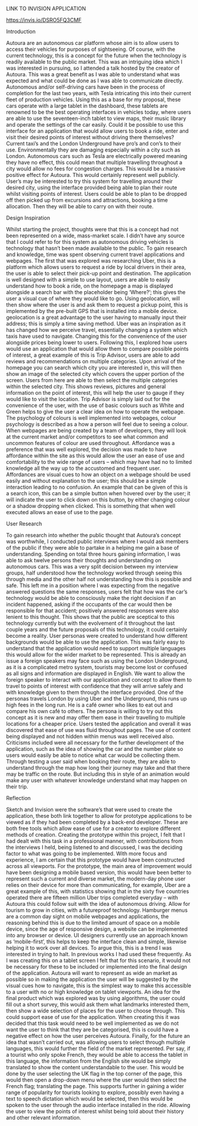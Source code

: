 LINK TO INVISION APPLICATION 

https://invis.io/DSRO5FQ3CMF

Introduction

Autoura are an autonomous car platform whose aim is to allow users to access their vehicles for purposes of sightseeing. Of course, with the current technology, this is a concept for the future when the technology is readily available to the public market. This was an intriguing idea which I was interested in pursuing, so I attended a talk hosted by the creator of Autoura. This was a great benefit as I was able to understand what was expected and what could be done as I was able to communicate directly.
Autonomous and/or self-driving cars have been in the process of completion for the last two years, with Tesla intricating this into their current fleet of production vehicles. Using this as a base for my proposal, these cars operate with a large tablet in the dashboard, these tablets are renowned to be the best operating interfaces in vehicles today, where users are able to use the seventeen-inch tablet to view maps, their music library and operate the settings of the car easily. 
Could it be possible to use this interface for an application that would allow users to book a ride, enter and visit their desired points of interest without driving there themselves? 
Current taxi’s and the London Underground have pro’s and con’s to their use. Environmentally they are damaging especially within a city such as London. Autonomous cars such as Tesla are electrically powered meaning they have no effect, this could mean that multiple travelling throughout a city would allow no fees for congestion charges. This would be a massive positive effect for Autoura. This would certainly represent well publicly. User’s may be interested to try this system for travelling around their desired city, using the interface provided being able to plan their route whilst visiting points of interest. Users could be able to plan to be dropped off then picked up from excursions and attractions, booking a time allocation. Then they will be able to carry on with their route. 


Design Inspiration 


Whilst starting the project, thoughts were that this is a concept had not been represented on a wide, mass-market scale. I didn’t have any source that I could refer to for this system as autonomous driving vehicles is technology that hasn’t been made available to the public. 
To gain research and knowledge, time was spent observing current travel applications and webpages. The first that was explored was researching Uber, this is a platform which allows users to request a ride by local drivers in their area, the user is able to select their pick-up point and destination. The application is well designed with a simple to use layout, users are able to easily understand how to book a ride, on the homepage a map is displayed alongside a search bar with the placeholder being ‘Where?’; this gives the user a visual cue of where they would like to go. Using geolocation, will then show where the user is and ask them to request a pickup point, this is implemented by the pre-built GPS that is installed into a mobile device. geolocation is a great advantage to the user having to manually input their address; this is simply a time saving method. Uber was an inspiration as it has changed how we perceive travel, essentially changing a system which taxis have used to navigate. Changing this for the convenience of the user alongside prices being lower to users. 
Following this, I explored how users would use an application that would allow them to compare possible points of interest, a great example of this is Trip Advisor, users are able to add reviews and recommendations on multiple categories. Upon arrival of the homepage you can search which city you are interested in, this will then show an image of the selected city which covers the upper portion of the screen. Users from here are able to then select the multiple categories within the selected city. This shows reviews, pictures and general information on the point of interest, this will help the user to gauge if they would like to visit the location. Trip Advisor is simply laid out for the convenience of the user, with the use of basic colours such as White and Green helps to give the user a clear idea on how to operate the webpage. The psychology of colours is well implemented into webpages, colour psychology is described as a how a person will feel due to seeing a colour. When webpages are being created by a team of developers, they will look at the current market and/or competitors to see what common and uncommon features of colour are used throughout. 
Affordance was a preference that was well explored, the decision was made to have affordance within the site as this would allow the user an ease of use and comfortability to the wide range of users – which may have had no to limited knowledge all the way up to the accustomed and frequent user. Affordances are visual cues to how an object on a webpage should be used easily and without explanation to the user; this should be a simple interaction leading to no confusion. An example that can be given of this is a search icon, this can be a simple button when hovered over by the user; it will indicate the user to click down on this button, by either changing colour or a shadow dropping when clicked. This is something that when well executed allows an ease of use to the page. 


User Research


To gain research into whether the public thought that Autoura’s concept was worthwhile, I conducted public interviews where I would ask members of the public if they were able to partake in a helping me gain a base of understanding. Spending on total three hours gaining information, I was able to ask twelve persons their thoughts and understanding on autonomous cars. This was a very split decision between my interview groups, half understood how the technology worked through seeing this through media and the other half not understanding how this is possible and safe. This left me in a position where I was expecting from the negative answered questions the same responses, users felt that how was the car’s technology would be able to consciously make the right decision if an incident happened, asking if the occupants of the car would then be responsible for that accident; positively answered responses were also lenient to this thought. This shows that the public are sceptical to this technology currently but with the evolvement of it throughout the last couple years and the future proposals of this technology, it could certainly become a reality. 
User personas were created to understand how different backgrounds would be able to use the application. This was fairly easy to understand that the application would need to support multiple languages this would allow for the wider market to be represented. This is already an issue a foreign speakers may face such as using the London Underground, as it is a complicated metro system, tourists may become lost or confused as all signs and information are displayed in English. We want to allow the foreign speaker to interact with our application and concept to allow them to travel to points of interest with confidence that they will arrive safely and with knowledge given to them through the interface provided. One of the personas travels London by using Uber and the Underground, this runs up high fees in the long run. He is a café owner who likes to eat out and compare his own café to others. The persona is willing to try out this concept as it is new and may offer them ease in their travelling to multiple locations for a cheaper price. 
Users tested the application and overall it was discovered that ease of use was fluid throughout pages. The use of content being displayed and not hidden within menus was well received also. Criticisms included were all necessary for the further development of the application, such as the idea of showing the car and the number plate so users would easily be able to notice what car would be collecting them. Through testing a user said when booking their route, they are able to understand through the map how long their journey may take and that there may be traffic on the route. But including this in style of an animation would make any user with whatever knowledge understand what may happen on their trip.


Reflection


Sketch and Invision were the software’s that were used to create the application, these both link together to allow for prototype applications to be viewed as if they had been completed by a back-end developer. These are both free tools which allow ease of use for a creator to explore different methods of creation. 
Creating the prototype within this project, I felt that I had dealt with this task in a professional manner, with contributions from the interviews I held, being listened to and discussed, I was the deciding factor to what was going to be implemented. With more focus and experience, I am certain that this prototype would have been constructed across all viewports.  For the prototype, the main area of improvement would have been designing a mobile based version, this would have been better to represent such a current and diverse market, the modern-day phone user relies on their device for more than communicating, for example, Uber are a great example of this, with statistics showing that in the sixty five countries operated there are fifteen million Uber trips completed everyday – with Autoura this could follow suit with the idea of autonomous driving. Allow for tourism to grow in cities, with a futureproof technology. 
Hamburger menus are a common day sight on mobile webpages and applications, the reasoning behind this is due to the limited amount of space on a mobile device, since the age of responsive design, a website can be implemented into any browser or device. UI designers currently use an approach known as ‘mobile-first’, this helps to keep the interface clean and simple, likewise helping it to work over all devices. To argue this, this is a trend I was interested in trying to halt. In previous works I had used these frequently. As I was creating this on a tablet screen I felt that for this scenario, it would not be necessary for these to be included or implemented into the final design of the application. Autoura will want to represent as wide an market as possible so in making the application the user will be suggested by the visual cues how to navigate, this is the simplest way to make this accessible to a user with no or high knowledge on tablet viewports.
An idea for the final product which was explored was by using algorithms, the user could fill out a short survey, this would ask them what landmarks interested them, then show a wide selection of places for the user to choose through. This could support ease of use for the application. When creating this it was decided that this task would need to be well implemented as we do not want the user to think that they are be categorised, this is could have a negative effect on how the user perceives Autoura.
Finally, for the future an idea that wasn’t carried out, was allowing users to select through multiple languages, this would further the field of the market represented. Per say, if a tourist who only spoke French, they would be able to access the tablet in this language, the information from the English site would be simply translated to show the content understandable to the user. This would be done by the user selecting the UK flag in the top corner of the page, this would then open a drop-down menu where the user would then select the French flag; translating the page. This supports further in gaining a wider range of popularity for tourists looking to explore, possibly even having a text to speech dictation which would be selected, then this would be spoken to the user through the audio interface installed in the ride. Allowing the user to view the points of interest whilst being told about their history and other relevant information.
